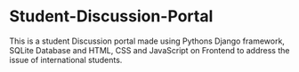# Student-Discussion-Portal
This is a student Discussion portal made using Pythons Django framework, SQLite Database and HTML, CSS and JavaScript on Frontend to address the issue of international students.
